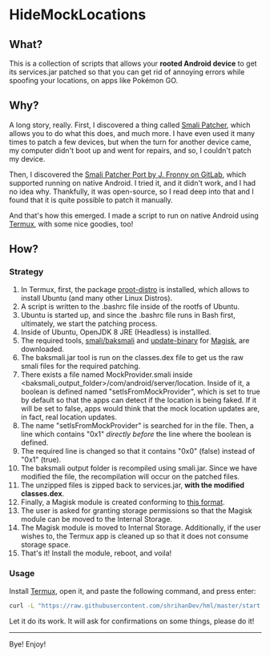# HideMockLocations

## What?
This is a collection of scripts that allows your **rooted Android device** to get its services.jar patched so that you can get rid of annoying errors while spoofing your locations, on apps like Pokémon GO.

## Why?
A long story, really. First, I discovered a thing called [Smali Patcher](https://forum.xda-developers.com/t/module-smali-patcher-7-3.3680053), which allows you to do what this does, and much more. I have even used it many times to patch a few devices, but when the turn for another device came, my computer didn't boot up and went for repairs, and so, I couldn't patch my device.

Then, I discovered the [Smali Patcher Port by J. Fronny on GitLab](https://gitlab.com/JFronny/smalipatcher), which supported running on native Android. I tried it, and it didn't work, and I had no idea why. Thankfully, it was open-source, so I read deep into that and I found that it is quite possible to patch it manually.

And that's how this emerged. I made a script to run on native Android using [Termux](https://f-droid.org/package/com.termux), with some nice goodies, too!

## How?
### Strategy
1. In Termux, first, the package [proot-distro](https://github.com/termux/proot-distro) is installed, which allows to install Ubuntu (and many other Linux Distros).
2. A script is written to the .bashrc file inside of the rootfs of Ubuntu.
3. Ubuntu is started up, and since the .bashrc file runs in Bash first, ultimately, we start the patching process.
4. Inside of Ubuntu, OpenJDK 8 JRE (Headless) is installled.
5. The required tools, [smali/baksmali](https://github.com/JesusFreke/smali) and [update-binary](https://github.com/topjohnwu/Magisk/blob/master/scripts/module_installer.sh) for [Magisk](https://github.com/topjohnwu/Magisk), are downloaded.
6. The baksmali.jar tool is run on the classes.dex file to get us the raw smali files for the required patching.
7. There exists a file named MockProvider.smali inside <baksmali_output_folder>/com/android/server/location. Inside of it, a boolean is defined named "setIsFromMockProvider", which is set to true by default so that the apps can detect if the location is being faked. If it will be set to false, apps would think that the mock location updates are, in fact, real location updates.
8. The name "setIsFromMockProvider" is searched for in the file. Then, a line which contains "0x1" _directly before_ the line where the boolean is defined.
9. The required line is changed so that it contains "0x0" (false) instead of "0x1" (true).
10. The baksmali output folder is recompiled using smali.jar. Since we have modified the file, the recompilation will occur on the patched files.
11. The unzipped files is zipped back to services.jar, **with the modified classes.dex**.
12. Finally, a Magisk module is created conforming to [this format](https://topjohnwu.github.io/Magisk/guides.html).
13. The user is asked for granting storage permissions so that the Magisk module can be moved to the Internal Storage.
14. The Magisk module is moved to Internal Storage. Additionally, if the user wishes to, the Termux app is cleaned up so that it does not consume storage space.
15. That's it! Install the module, reboot, and voila!

### Usage
Install [Termux](https://f-droid.org/package/com.termux), open it, and paste the following command, and press enter:

```sh
curl -L "https://raw.githubusercontent.com/shrihanDev/hml/master/start.sh" | bash
```
Let it do its work. It will ask for confirmations on some things, please do it!

---
Bye! Enjoy!
